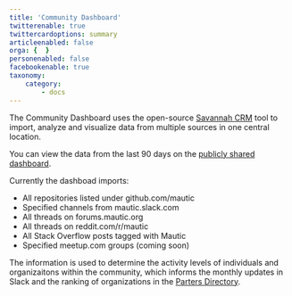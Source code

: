 ```yaml
---
title: 'Community Dashboard'
twitterenable: true
twittercardoptions: summary
articleenabled: false
orga: {  }
personenabled: false
facebookenable: true
taxonomy:
    category:
        - docs
---
```


The Community Dashboard uses the open-source [Savannah CRM][savannah-crm] tool to import, analyze and visualize data from multiple sources in one central location.

You can view the data from the last 90 days on the [publicly shared dashboard][savannah-dashboard].

Currently the dashboad imports:

* All repositories listed under github.com/mautic 
* Specified channels from mautic.slack.com
* All threads on forums.mautic.org
* All threads on reddit.com/r/mautic
* All Stack Overflow posts tagged with Mautic
* Specified meetup.com groups (coming soon)

The information is used to determine the activity levels of individuals and organizaitons within the community, which informs the monthly updates in Slack and the ranking of organizations in the [Parters Directory][partners-directory].

[savannah-crm]: <https://www.savannahhq.com/>
[savannah-dashboard]: <https://savannahcrm.com/public/overview/2b4590bf-cad0-4c71-870a-6f942a25f8fe/>
[partners-directory]: <https://www.mautic.org/mautic-community-partners>
